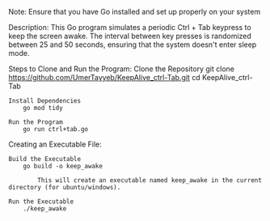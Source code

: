 Note:
Ensure that you have Go installed and set up properly on your system

Description:
This Go program simulates a periodic Ctrl + Tab keypress to keep the screen awake. The interval between key presses is randomized between 25 and 50 seconds, ensuring that the system doesn't enter sleep mode.

Steps to Clone and Run the Program:
    Clone the Repository
        git clone https://github.com/UmerTayyeb/KeepAlive_ctrl-Tab.git
        cd KeepAlive_ctrl-Tab

    Install Dependencies
        go mod tidy

    Run the Program
        go run ctrl+tab.go


Creating an Executable File:

    Build the Executable
        go build -o keep_awake

            This will create an executable named keep_awake in the current directory (for ubuntu/windows).

    Run the Executable
        ./keep_awake